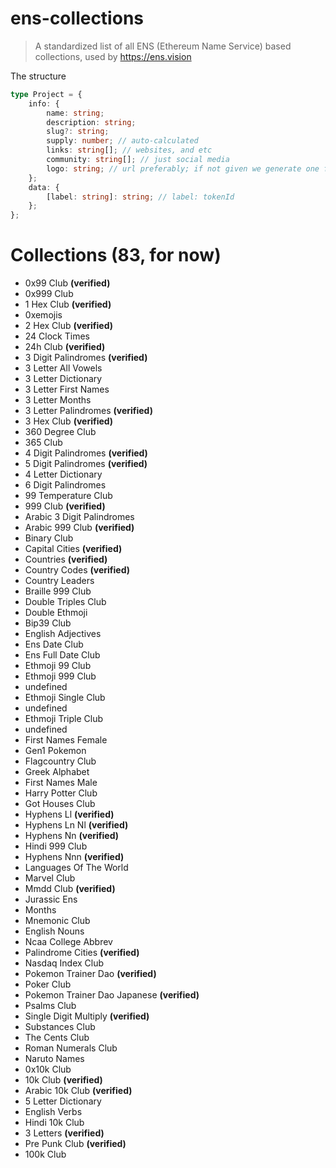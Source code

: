 # ens-collections

> A standardized list of all ENS (Ethereum Name Service) based collections, used
> by https://ens.vision

The structure

```ts
type Project = {
	info: {
		name: string;
		description: string;
		slug?: string;
		supply: number; // auto-calculated
		links: string[]; // websites, and etc
		community: string[]; // just social media
		logo: string; // url preferably; if not given we generate one from the symbol/slug
	};
	data: {
		[label: string]: string; // label: tokenId
	};
};
```

# Collections (83, for now)

- 0x99 Club **(verified)**
- 0x999 Club
- 1 Hex Club **(verified)**
- 0xemojis
- 2 Hex Club **(verified)**
- 24 Clock Times
- 24h Club **(verified)**
- 3 Digit Palindromes **(verified)**
- 3 Letter All Vowels
- 3 Letter Dictionary
- 3 Letter First Names
- 3 Letter Months
- 3 Letter Palindromes **(verified)**
- 3 Hex Club **(verified)**
- 360 Degree Club
- 365 Club
- 4 Digit Palindromes **(verified)**
- 5 Digit Palindromes **(verified)**
- 4 Letter Dictionary
- 6 Digit Palindromes
- 99 Temperature Club
- 999 Club **(verified)**
- Arabic 3 Digit Palindromes
- Arabic 999 Club **(verified)**
- Binary Club
- Capital Cities **(verified)**
- Countries **(verified)**
- Country Codes **(verified)**
- Country Leaders
- Braille 999 Club
- Double Triples Club
- Double Ethmoji
- Bip39 Club
- English Adjectives
- Ens Date Club
- Ens Full Date Club
- Ethmoji 99 Club
- Ethmoji 999 Club
- undefined
- Ethmoji Single Club
- undefined
- Ethmoji Triple Club
- undefined
- First Names Female
- Gen1 Pokemon
- Flagcountry Club
- Greek Alphabet
- First Names Male
- Harry Potter Club
- Got Houses Club
- Hyphens Ll **(verified)**
- Hyphens Ln Nl **(verified)**
- Hyphens Nn **(verified)**
- Hindi 999 Club
- Hyphens Nnn **(verified)**
- Languages Of The World
- Marvel Club
- Mmdd Club **(verified)**
- Jurassic Ens
- Months
- Mnemonic Club
- English Nouns
- Ncaa College Abbrev
- Palindrome Cities **(verified)**
- Nasdaq Index Club
- Pokemon Trainer Dao **(verified)**
- Poker Club
- Pokemon Trainer Dao Japanese **(verified)**
- Psalms Club
- Single Digit Multiply **(verified)**
- Substances Club
- The Cents Club
- Roman Numerals Club
- Naruto Names
- 0x10k Club
- 10k Club **(verified)**
- Arabic 10k Club **(verified)**
- 5 Letter Dictionary
- English Verbs
- Hindi 10k Club
- 3 Letters **(verified)**
- Pre Punk Club **(verified)**
- 100k Club
